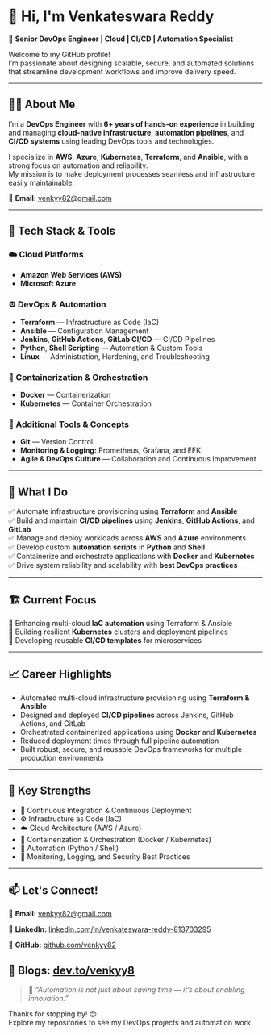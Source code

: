# 👋 Hi, I'm Venkateswara Reddy

🚀 **Senior DevOps Engineer | Cloud | CI/CD | Automation Specialist**

Welcome to my GitHub profile!  
I’m passionate about designing scalable, secure, and automated solutions that streamline development workflows and improve delivery speed.

---

## 🧑‍💻 About Me

I’m a **DevOps Engineer** with **6+ years of hands-on experience** in building and managing **cloud-native infrastructure**, **automation pipelines**, and **CI/CD systems** using leading DevOps tools and technologies.

I specialize in **AWS**, **Azure**, **Kubernetes**, **Terraform**, and **Ansible**, with a strong focus on automation and reliability.  
My mission is to make deployment processes seamless and infrastructure easily maintainable.

📧 **Email:** [venkyy82@gmail.com](mailto:venkyy82@gmail.com)

---

## 🧰 Tech Stack & Tools

### ☁️ Cloud Platforms
- **Amazon Web Services (AWS)**
- **Microsoft Azure**

### ⚙️ DevOps & Automation
- **Terraform** — Infrastructure as Code (IaC)  
- **Ansible** — Configuration Management  
- **Jenkins**, **GitHub Actions**, **GitLab CI/CD** — CI/CD Pipelines  
- **Python**, **Shell Scripting** — Automation & Custom Tools  
- **Linux** — Administration, Hardening, and Troubleshooting  

### 🐳 Containerization & Orchestration
- **Docker** — Containerization  
- **Kubernetes** — Container Orchestration  

### 🧠 Additional Tools & Concepts
- **Git** — Version Control  
- **Monitoring & Logging:** Prometheus, Grafana, and EFK
- **Agile & DevOps Culture** — Collaboration and Continuous Improvement  

---

## 🧠 What I Do

✅ Automate infrastructure provisioning using **Terraform** and **Ansible**  
✅ Build and maintain **CI/CD pipelines** using **Jenkins**, **GitHub Actions**, and **GitLab**  
✅ Manage and deploy workloads across **AWS** and **Azure** environments  
✅ Develop custom **automation scripts** in **Python** and **Shell**  
✅ Containerize and orchestrate applications with **Docker** and **Kubernetes**  
✅ Drive system reliability and scalability with **best DevOps practices**

---

## 🏗️ Current Focus

🔹 Enhancing multi-cloud **IaC automation** using Terraform & Ansible  
🔹 Building resilient **Kubernetes** clusters and deployment pipelines  
🔹 Developing reusable **CI/CD templates** for microservices  


---

## 📈 Career Highlights

- Automated multi-cloud infrastructure provisioning using **Terraform & Ansible**  
- Designed and deployed **CI/CD pipelines** across Jenkins, GitHub Actions, and GitLab  
- Orchestrated containerized applications using **Docker** and **Kubernetes**  
- Reduced deployment times through full pipeline automation  
- Built robust, secure, and reusable DevOps frameworks for multiple production environments  

---

## 🧩 Key Strengths

- 🔁 Continuous Integration & Continuous Deployment  
- ⚙️ Infrastructure as Code (IaC)  
- ☁️ Cloud Architecture (AWS / Azure)  
- 🐳 Containerization & Orchestration (Docker / Kubernetes)  
- 🧠 Automation (Python / Shell)  
- 🧰 Monitoring, Logging, and Security Best Practices  

---

## 📫 Let's Connect!

📧 **Email:** [venkyy82@gmail.com](mailto:venkyy82@gmail.com)  

💼 **LinkedIn:** [linkedin.com/in/venkateswara-reddy-813703295](http://linkedin.com/in/venkateswara-reddy-813703295)

🐙 **GitHub:** [github.com/venkyy82](https://github.com/venkyy82)

🧰 **Blogs:** [dev.to/venkyy8](https://dev.to/venkyy8)
---

> 💬 *“Automation is not just about saving time — it’s about enabling innovation.”*

Thanks for stopping by! 😊  
Explore my repositories to see my DevOps projects and automation work.

